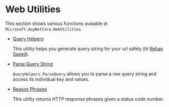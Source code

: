 # Web Utilities

  This section shows various functions avaiable at `Microsoft.AspNetCore.WebUtilities`. 

  * [Query Helpers](/projects/web-utilities/web-utilities-query-helpers)

    This utility helps you generate query string for your url safely (ht [Rehan Saeed](https://rehansaeed.com/asp-net-core-hidden-gem-queryhelpers/)).

  * [Parse Query String](/projects/web-utilities/web-utilities-query-helpers-2)

    `QueryHelpers.ParseQuery` allows you to parse a raw query string and access its individual key and values.

  * [Reason Phrases](/projects/web-utilities/web-utilities-reason-phrases)

    This utility returns HTTP response phrases given a status code number.
    

